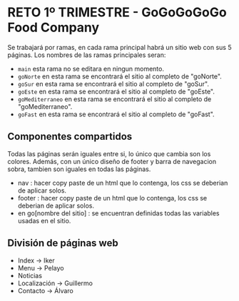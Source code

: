 # RETO 1º TRIMESTRE - GoGoGoGoGo Food Company

Se trabajará por ramas, en cada rama principal habrá un sitio web con sus 5 páginas. Los nombres de las ramas principales seran:
- ``main`` esta rama no se editara en ningun momento.
- ``goNorte`` en esta rama se encontrará el sitio al completo de "goNorte".
- ``goSur`` en esta rama se encontrará el sitio al completo de "goSur".
- ``goEste`` en esta rama se encontrará el sitio al completo de "goEste".
- ``goMediterraneo`` en esta rama se encontrará el sitio al completo de "goMediterraneo".
- ``goFast`` en esta rama se encontrará el sitio al completo de "goFast".

## Componentes compartidos

Todas las páginas serán iguales entre si, lo único que cambia son los colores. Además, con un único diseño de footer y barra de navegacion sobra, tambien son iguales en todas las páginas.
 - nav : hacer copy paste de un html que lo contenga, los css se deberian de aplicar solos.
 - footer : hacer copy paste de un html que lo contenga, los css se deberian de aplicar solos.
 - en go[nombre del sitio] : se encuentran definidas todas las variables usadas en el sitio.
 
## División de páginas web

- Index -> Iker
- Menu -> Pelayo
- Noticias
- Localización -> Guillermo
- Contacto -> Álvaro
